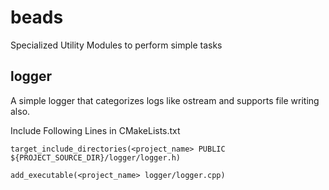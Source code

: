 # beads
Specialized Utility Modules to perform simple tasks

## logger

A simple logger that categorizes logs like ostream and supports file writing also.

Include Following Lines in CMakeLists.txt

`target_include_directories(<project_name> PUBLIC ${PROJECT_SOURCE_DIR}/logger/logger.h)`

`add_executable(<project_name> logger/logger.cpp)`
